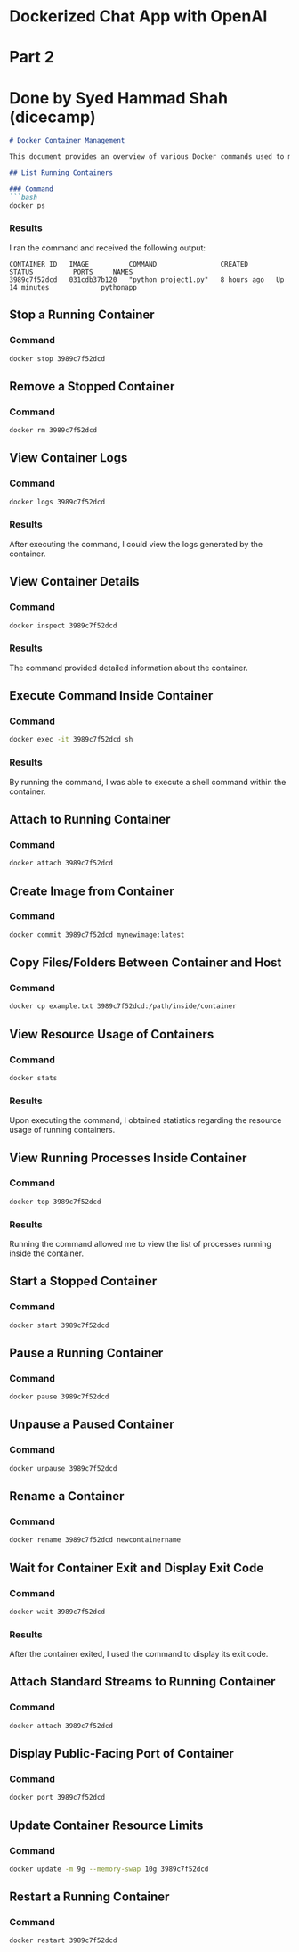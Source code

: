 # Dockerized Chat App with OpenAI
# Part 2
# Done by Syed Hammad Shah (dicecamp)


```markdown
# Docker Container Management

This document provides an overview of various Docker commands used to manage containers. For each command, I've included the results I obtained after running them on a container.

## List Running Containers

### Command
```bash
docker ps
```

### Results
I ran the command and received the following output:
```
CONTAINER ID   IMAGE          COMMAND                CREATED       STATUS          PORTS     NAMES
3989c7f52dcd   031cdb37b120   "python project1.py"   8 hours ago   Up 14 minutes             pythonapp
```

## Stop a Running Container

### Command
```bash
docker stop 3989c7f52dcd
```

## Remove a Stopped Container

### Command
```bash
docker rm 3989c7f52dcd
```

## View Container Logs

### Command
```bash
docker logs 3989c7f52dcd
```

### Results
After executing the command, I could view the logs generated by the container.

## View Container Details

### Command
```bash
docker inspect 3989c7f52dcd
```

### Results
The command provided detailed information about the container.

## Execute Command Inside Container

### Command
```bash
docker exec -it 3989c7f52dcd sh
```

### Results
By running the command, I was able to execute a shell command within the container.

## Attach to Running Container

### Command
```bash
docker attach 3989c7f52dcd
```

## Create Image from Container

### Command
```bash
docker commit 3989c7f52dcd mynewimage:latest
```

## Copy Files/Folders Between Container and Host

### Command
```bash
docker cp example.txt 3989c7f52dcd:/path/inside/container
```

## View Resource Usage of Containers

### Command
```bash
docker stats
```

### Results
Upon executing the command, I obtained statistics regarding the resource usage of running containers.

## View Running Processes Inside Container

### Command
```bash
docker top 3989c7f52dcd
```

### Results
Running the command allowed me to view the list of processes running inside the container.

## Start a Stopped Container

### Command
```bash
docker start 3989c7f52dcd
```

## Pause a Running Container

### Command
```bash
docker pause 3989c7f52dcd
```

## Unpause a Paused Container

### Command
```bash
docker unpause 3989c7f52dcd
```

## Rename a Container

### Command
```bash
docker rename 3989c7f52dcd newcontainername
```

## Wait for Container Exit and Display Exit Code

### Command
```bash
docker wait 3989c7f52dcd
```

### Results
After the container exited, I used the command to display its exit code.

## Attach Standard Streams to Running Container

### Command
```bash
docker attach 3989c7f52dcd
```

## Display Public-Facing Port of Container

### Command
```bash
docker port 3989c7f52dcd
```

## Update Container Resource Limits

### Command
```bash
docker update -m 9g --memory-swap 10g 3989c7f52dcd
```

## Restart a Running Container

### Command
```bash
docker restart 3989c7f52dcd
```
```
